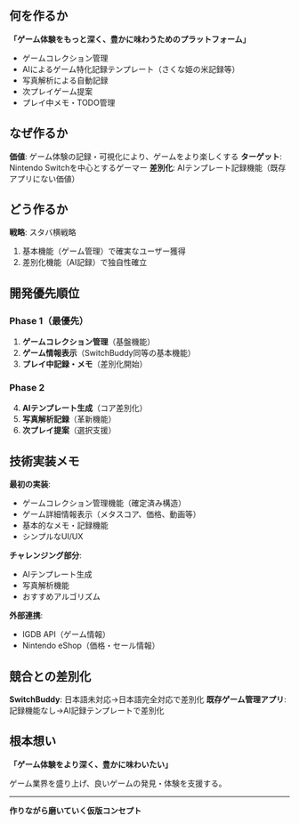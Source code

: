 ## 何を作るか

**「ゲーム体験をもっと深く、豊かに味わうためのプラットフォーム」**

- ゲームコレクション管理
- AIによるゲーム特化記録テンプレート（さくな姫の米記録等）
- 写真解析による自動記録
- 次プレイゲーム提案
- プレイ中メモ・TODO管理

## なぜ作るか

**価値**: ゲーム体験の記録・可視化により、ゲームをより楽しくする
**ターゲット**: Nintendo Switchを中心とするゲーマー
**差別化**: AIテンプレート記録機能（既存アプリにない価値）

## どう作るか

**戦略**: スタバ横戦略
1. 基本機能（ゲーム管理）で確実なユーザー獲得
2. 差別化機能（AI記録）で独自性確立

## 開発優先順位

### Phase 1（最優先）
1. **ゲームコレクション管理**（基盤機能）
2. **ゲーム情報表示**（SwitchBuddy同等の基本機能）
3. **プレイ中記録・メモ**（差別化開始）

### Phase 2
4. **AIテンプレート生成**（コア差別化）
5. **写真解析記録**（革新機能）
6. **次プレイ提案**（選択支援）

## 技術実装メモ

**最初の実装**:
- ゲームコレクション管理機能（確定済み構造）
- ゲーム詳細情報表示（メタスコア、価格、動画等）
- 基本的なメモ・記録機能
- シンプルなUI/UX

**チャレンジング部分**:
- AIテンプレート生成
- 写真解析機能
- おすすめアルゴリズム

**外部連携**:
- IGDB API（ゲーム情報）
- Nintendo eShop（価格・セール情報）

## 競合との差別化

**SwitchBuddy**: 日本語未対応→日本語完全対応で差別化
**既存ゲーム管理アプリ**: 記録機能なし→AI記録テンプレートで差別化

## 根本想い

**「ゲーム体験をより深く、豊かに味わいたい」**

ゲーム業界を盛り上げ、良いゲームの発見・体験を支援する。

---

**作りながら磨いていく仮版コンセプト**
